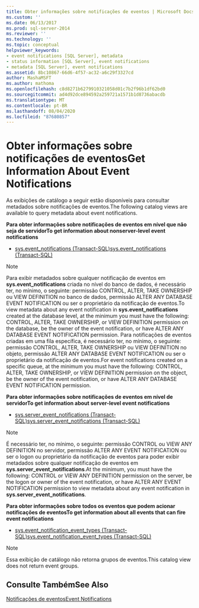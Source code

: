 ```yaml
---
title: Obter informações sobre notificações de eventos | Microsoft Docs
ms.custom: ''
ms.date: 06/13/2017
ms.prod: sql-server-2014
ms.reviewer: ''
ms.technology: ''
ms.topic: conceptual
helpviewer_keywords:
- event notifications [SQL Server], metadata
- status information [SQL Server], event notifications
- metadata [SQL Server], event notifications
ms.assetid: 8bc10867-66d6-4f57-ac32-a6c29f3327cd
author: MashaMSFT
ms.author: mathoma
ms.openlocfilehash: c8d8271b6279910321058d01c7b2f96b1df62bd0
ms.sourcegitcommit: ad4d92dce894592a259721a1571b1d8736abacdb
ms.translationtype: MT
ms.contentlocale: pt-BR
ms.lasthandoff: 08/04/2020
ms.locfileid: "87680857"
---
```

# <a name="get-information-about-event-notifications"></a><span data-ttu-id="16266-102">Obter informações sobre notificações de eventos</span><span class="sxs-lookup"><span data-stu-id="16266-102">Get Information About Event Notifications</span></span>
  <span data-ttu-id="16266-103">As exibições de catálogo a seguir estão disponíveis para consultar metadados sobre notificações de eventos.</span><span class="sxs-lookup"><span data-stu-id="16266-103">The following catalog views are available to query metadata about event notifications.</span></span>  
  
 <span data-ttu-id="16266-104">**Para obter informações sobre notificações de eventos em nível que não seja de servidor**</span><span class="sxs-lookup"><span data-stu-id="16266-104">**To get information about nonserver-level event notifications**</span></span>  
  
-   [<span data-ttu-id="16266-105">sys.event_notifications &#40;Transact-SQL&#41;</span><span class="sxs-lookup"><span data-stu-id="16266-105">sys.event_notifications &#40;Transact-SQL&#41;</span></span>](/sql/relational-databases/system-catalog-views/sys-event-notifications-transact-sql)  
  
> [!NOTE]  
>  <span data-ttu-id="16266-106">Para exibir metadados sobre qualquer notificação de eventos em **sys.event_notifications** criada no nível do banco de dados, é necessário ter, no mínimo, o seguinte: permissão CONTROL, ALTER, TAKE OWNERSHIP ou VIEW DEFINITION no banco de dados, permissão ALTER ANY DATABASE EVENT NOTIFICATION ou ser o proprietário da notificação de eventos.</span><span class="sxs-lookup"><span data-stu-id="16266-106">To view metadata about any event notification in **sys.event_notifications** created at the database level, at the minimum you must have the following: CONTROL, ALTER, TAKE OWNERSHIP, or VIEW DEFINITION permission on the database, be the owner of the event notification, or have ALTER ANY DATABASE EVENT NOTIFICATION permission.</span></span> <span data-ttu-id="16266-107">Para notificações de eventos criadas em uma fila específica, é necessário ter, no mínimo, o seguinte: permissão CONTROL, ALTER, TAKE OWNERSHIP ou VIEW DEFINITION no objeto, permissão ALTER ANY DATABASE EVENT NOTIFICATION ou ser o proprietário da notificação de eventos.</span><span class="sxs-lookup"><span data-stu-id="16266-107">For event notifications created on a specific queue, at the minimum you must have the following: CONTROL, ALTER, TAKE OWNERSHIP, or VIEW DEFINITION permission on the object, be the owner of the event notification, or have ALTER ANY DATABASE EVENT NOTIFICATION permission.</span></span>  
  
 <span data-ttu-id="16266-108">**Para obter informações sobre notificações de eventos em nível de servidor**</span><span class="sxs-lookup"><span data-stu-id="16266-108">**To get information about server-level event notifications**</span></span>  
  
-   [<span data-ttu-id="16266-109">sys.server_event_notifications &#40;Transact-SQL&#41;</span><span class="sxs-lookup"><span data-stu-id="16266-109">sys.server_event_notifications &#40;Transact-SQL&#41;</span></span>](/sql/relational-databases/system-catalog-views/sys-server-event-notifications-transact-sql)  
  
> [!NOTE]  
>  <span data-ttu-id="16266-110">É necessário ter, no mínimo, o seguinte: permissão CONTROL ou VIEW ANY DEFINITION no servidor, permissão ALTER ANY EVENT NOTIFICATION ou ser o logon ou proprietário da notificação de eventos para poder exibir metadados sobre qualquer notificação de eventos em **sys.server_event_notifications**.</span><span class="sxs-lookup"><span data-stu-id="16266-110">At the minimum, you must have the following: CONTROL or VIEW ANY DEFINITION permission on the server, be the logon or owner of the event notification, or have ALTER ANY EVENT NOTIFICATION permission to view metadata about any event notification in **sys.server_event_notifications**.</span></span>  
  
 <span data-ttu-id="16266-111">**Para obter informações sobre todos os eventos que podem acionar notificações de eventos**</span><span class="sxs-lookup"><span data-stu-id="16266-111">**To get information about all events that can fire event notifications**</span></span>  
  
-   [<span data-ttu-id="16266-112">sys.event_notification_event_types &#40;Transact-SQL&#41;</span><span class="sxs-lookup"><span data-stu-id="16266-112">sys.event_notification_event_types &#40;Transact-SQL&#41;</span></span>](/sql/relational-databases/system-catalog-views/sys-event-notification-event-types-transact-sql)  
  
> [!NOTE]  
>  <span data-ttu-id="16266-113">Essa exibição de catálogo não retorna grupos de eventos.</span><span class="sxs-lookup"><span data-stu-id="16266-113">This catalog view does not return event groups.</span></span>  
  
## <a name="see-also"></a><span data-ttu-id="16266-114">Consulte Também</span><span class="sxs-lookup"><span data-stu-id="16266-114">See Also</span></span>  
 [<span data-ttu-id="16266-115">Notificações de eventos</span><span class="sxs-lookup"><span data-stu-id="16266-115">Event Notifications</span></span>](event-notifications.md)  
  
  
